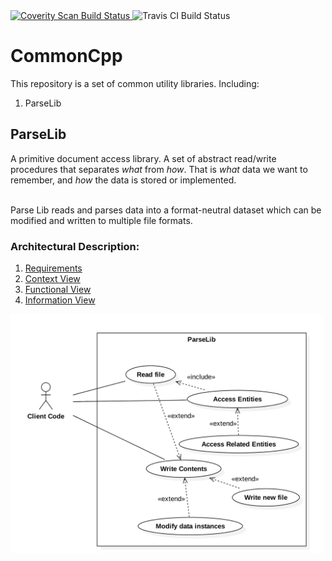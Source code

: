 <a href="https://scan.coverity.com/projects/lmsorenson-commoncpp">
  <img alt="Coverity Scan Build Status"
       src="https://scan.coverity.com/projects/21163/badge.svg?branch=create-parser-components"/>
</a>
<img alt="Travis CI Build Status" src="https://travis-ci.org/lmsorenson/CommonCpp.svg?branch=create-parser-components"/>



# CommonCpp
This repository is a set of common utility libraries.  Including:

1. ParseLib

## ParseLib
A primitive document access library.  A set of abstract read/write procedures that separates <i>what</i> from <i>how</i>.  That is <i>what</i> data we want to remember, and <i>how</i> the data is stored or implemented. <br></br>

Parse Lib reads and parses data into a format-neutral dataset which can be modified and written to multiple file formats.

### Architectural Description:
1. [Requirements](https://github.com/lmsorenson/CommonCpp/blob/master/libraries/ParseLib/docs/requirements.md#parselib-requirements---v1)</br>
2. [Context View](https://github.com/lmsorenson/CommonCpp/blob/master/libraries/ParseLib/README.md#context)</br>
3. [Functional View](https://github.com/lmsorenson/CommonCpp/blob/master/libraries/ParseLib/README.md#functional-view)</br>
4. [Information View](https://github.com/lmsorenson/CommonCpp/tree/master/libraries/ParseLib#information-view)</br>

<img align="center" src="libraries/ParseLib/docs/images/ParseLibUseCaseDiagram1.png" width="500"/>
